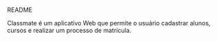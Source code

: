 README

Classmate é um aplicativo Web que permite o usuário cadastrar alunos, cursos e
realizar um processo de matrícula.
